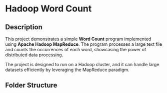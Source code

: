 # Hadoop Word Count

## Description
This project demonstrates a simple **Word Count** program implemented using **Apache Hadoop MapReduce**. The program processes a large text file and counts the occurrences of each word, showcasing the power of distributed data processing.

The project is designed to run on a Hadoop cluster, and it can handle large datasets efficiently by leveraging the MapReduce paradigm.

## Folder Structure
